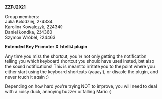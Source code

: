 **ZZPJ2021**  

Group members:  
Julia Kołodziej, 224334  
Karolina Kowalczyk, 224340  
Daniel Łondka, 224360  
Szymon Wróbel, 224463  

**Extended Key Promoter X IntelliJ plugin**

Any time you miss the shortcut, you're not only getting the notification telling you which keyboard shortcut you should have used insted, but also the sound notifications! This is meant to irritate you to the point where you either start using the keyboard shortcuts (yaaay!), or disable the plugin, and never touch it again :)

Depending on how hard you're trying NOT to improve, you will need to deal with a noisy duck, annoying buzzer or falling Mario :)
